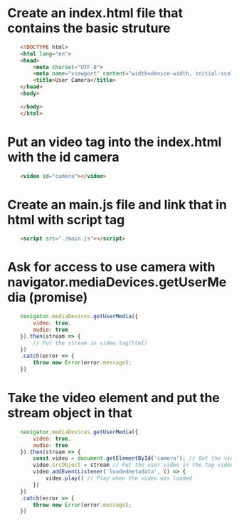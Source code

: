# Create an index.html file that contains the basic struture
```html
    <!DOCTYPE html>
    <html lang="en">
    <head>
        <meta charset="UTF-8">
        <meta name="viewport" content="width=device-width, initial-scale=1.0">
        <title>User Camera</title>
    </head>
    <body>
        
    </body>
    </html>
```

# Put an video tag into the index.html with the id camera
```html
    <video id="camera"></video>
```

# Create an main.js file and link that in html with script tag
```html
    <script src="./main.js"></script>
```

# Ask for access to use camera with navigator.mediaDevices.getUserMedia (promise)
```js
    navigator.mediaDevices.getUserMedia({
        video: true,
        audio: true
    }).then(stream => {
        // Put the stream in video tag(html)
    })
    .catch(error => {
        throw new Error(error.message);
    })
```

# Take the video element and put the stream object in that
```js
    navigator.mediaDevices.getUserMedia({
        video: true,
        audio: true
    }).then(stream => {
        const video = document.getElementById('camera'); // Get the video element
        video.srcObject = stream // Put the user video in the tag video
        video.addEventListener('loadedmetadata', () => {
            video.play() // Play when the video was loaded
        })
    })
    .catch(error => {
        throw new Error(error.message);
    })
```
